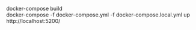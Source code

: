 

docker-compose build  
docker-compose -f docker-compose.yml -f docker-compose.local.yml up  
http://localhost:5200/